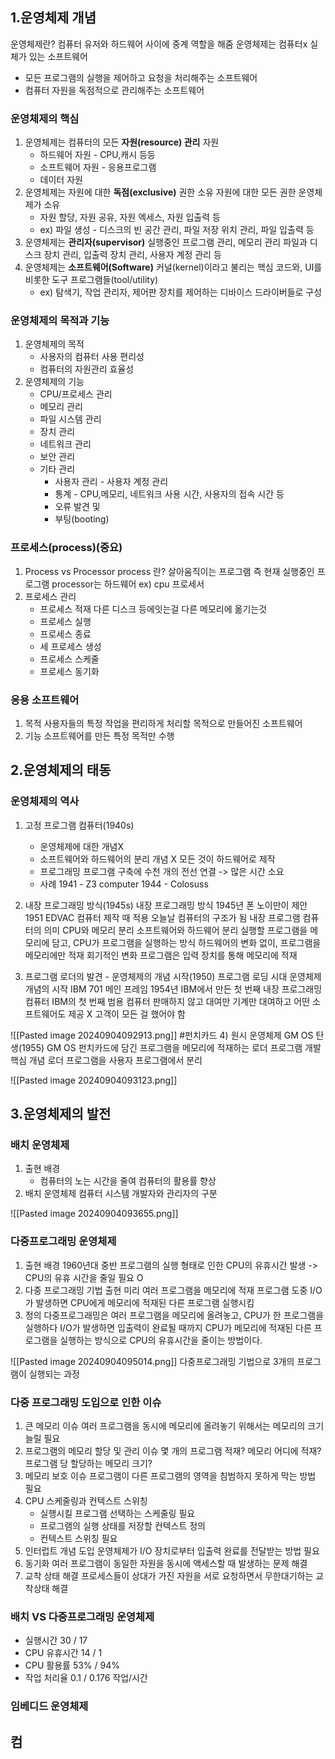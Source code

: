 ## 1.운영체제 개념
운영체제란? 
	컴퓨터 유저와 하드웨어 사이에 중계 역할을 해줌
	운영체제는 컴퓨터x 실체가 있는 소프트웨어
- 모든 프로그램의 실행을 제어하고 요청을 처리해주는 소프트웨어
- 컴퓨터 자원을 독점적으로 관리해주는 소프트웨어
### 운영체제의 핵심
1) 운영체제는 컴퓨터의 모든 **자원(resource) 관리**
	자원
	- 하드웨어 자원 - CPU,캐시 등등
	- 소프트웨어 자원 - 응용프로그램
	- 데이터 자원 
2) 운영체제는 자원에 대한 **독점(exclusive)** 권한 소유
	자원에 대한 모든 권한 운영체제가 소유
	- 자원 할당, 자원 공유, 자원 엑세스, 자원 입출력 등
	- ex) 파일 생성 - 디스크의 빈 공간 관리, 파일 저장 위치 관리, 파일 입출력 등
3) 운영체제는 **관리자(supervisor)**
	실행중인 프로그램 관리, 메모리 관리
	파일과 디스크 장치 관리, 입출력 장치 관리, 사용자 계정 관리 등
4) 운영체제는 **소프트웨어(Software)**
	커널(kernel)이라고 불리는 핵심 코드와,
	UI를 비롯한 도구 프로그램들(tool/utility)
	- ex) 탐색기, 작업 관리자, 제어판 
	장치를 제어하는 디바이스 드라이버들로 구성
### 운영체제의 목적과 기능
1) 운영체제의 목적
	- 사용자의 컴퓨터 사용 편리성
	- 컴퓨터의 자원관리 효율성
2) 운영체제의 기능
	- CPU/프로세스 관리
	- 메모리 관리
	- 파일 시스템 관리
	- 장치 관리
	- 네트워크 관리
	- 보안 관리
	- 기타 관리
		- 사용자 관리 - 사용자 계정 관리
		- 통계 - CPU,메모리, 네트워크 사용 시간, 사용자의 접속 시간 등
		- 오류 발견 및 
		- 부팅(booting)
### 프로세스(process)(중요)
1) Process vs Processor
	process 란? 살아움직이는 프로그램
	즉 현재 실행중인 프로그램
	processor는 하드웨어 ex) cpu 프로세서
2) 프로세스 관리
	- 프로세스 적재
		다른 디스크 등에잇는걸 다른 메모리에 옮기는것
	- 프로세스 실행
	- 프로세스 종료
	- 세 프로세스 생성
	- 프로세스 스케줄
	- 프로세스 동기화
### 응용 소프트웨어
1) 목적
	사용자들의 특정 작업을 편리하게 처리할 목적으로 만들어진 소프트웨어
2) 기능 
	소프트웨어를 만든 특정 목적만 수행
## 2.운영체제의 태동
### 운영체제의 역사
1) 고정 프로그램 컴퓨터(1940s)
	- 운영체제에 대한 개념X
	- 소프트웨어와 하드웨어의 분리 개념 X
		모든 것이 하드웨어로 제작
	- 프로그래밍
		프로그램 구축에 수천 개의 전선 연결 -> 많은 시간 소요
	- 사례
		1941 - Z3 computer
		1944 - Colosuss

2) 내장 프로그래밍 방식(1945s)
	내장 프로그래밍 방식
		1945년 폰 노이만이 제안
		1951 EDVAC 컴퓨터 제작 때 적용
		오늘날 컴퓨터의 구조가 됨
	내장 프로그램 컴퓨터의 의미
		CPU와 메모리 분리
		소프트웨어와 하드웨어 분리
		실행할 프로그램을 메모리에 담고, CPU가 프로그램을 실행하는 방식
			하드웨어의 변화 없이, 프로그램을 메모리에만 적재 회기적인 변화
		프로그램은 입력 장치를 통해 메모리에 적재

3)  프로그램 로더의 발견 - 운영체제의 개념 시작(1950)
	프로그램 로딩 시대
		운영체제 개념의 시작
	IBM 701 메인 프레임
		1954년 IBM에서 만든 첫 번째 내장 프로그래밍 컴퓨터
		IBM의 첫 번째 범용 컴퓨터
		판매하지 않고 대여만
		기계만 대여하고 어떤 소프트웨어도 제공 X
			고객이 모든 걸 했어야 함

![[Pasted image 20240904092913.png]]
#펀치카드
4) 원시 운영체제 GM OS 탄생(1955)
	GM OS
		펀치카드에 담긴 프로그램을 메모리에 적재하는 로더 프로그램 개발
	핵심 개념
		로더 프로그램을 사용자 프로그램에서 분리

![[Pasted image 20240904093123.png]]

## 3.운영체제의 발전
### 배치 운영체제
1) 출현 배경
	- 컴퓨터의 노는 시간을 줄여 컴퓨터의 활용률 향상
2) 배치 운영체제 컴퓨터 시스템
	개발자와 관리자의 구분

![[Pasted image 20240904093655.png]]
### 다중프로그래밍 운영체제
1) 출현 배경
	1960년대 중반
	프로그램의 실행 형태로 인한 CPU의 유휴시간 발생
	-> CPU의 유휴 시간을 줄일 필요 O
2) 다중 프로그래밍 기법 출현
	미리 여러 프로그램을 메모리에 적재
	프로그램 도중 I/O가 발생하면 CPU에게 메모리에 적재된 다른 프로그램 실행시킴
3) 정의
	다중프로그래밍은 여러 프로그램을 메모리에 올려놓고, CPU가 한 프로그램을 실행하다 I/O가 발생하면 입출력이 완료될 때까지 CPU가 메모리에 적재된 다른 프로그램을 실행하는 방식으로 CPU의 유휴시간을 줄이는 방법이다.

![[Pasted image 20240904095014.png]]
다중프로그래밍 기법으로 3개의 프로그램이 실행되는 과정

### 다중 프로그래밍 도입으로 인한 이슈
1) 큰 메모리 이슈
	여러 프로그램을 동시에 메모리에 올려놓기 위해서는 메모리의 크기 늘릴 필요
2) 프로그램의 메모리 할당 및 관리 이슈
	몇 개의 프로그램 적재? 메모리 어디에 적재? 프로그램 당 할당하는 메모리 크기?
3) 메모리 보호 이슈
	프로그램이 다른 프로그램의 영역을 침범하지 못하게 막는 방법 필요
4) CPU 스케줄링과 컨텍스트 스위칭
	- 실행시킬 프로그램 선택하는 스케줄링 필요
	- 프로그램의 실행 상태를 저장할 컨텍스트 정의
	- 컨텍스트 스위칭 필요
5) 인터럽트 개념 도입
	운영체제가 I/O 장치로부터 입출력 완료를 전달받는 방법 필요
6) 동기화
	여러 프로그램이 동일한 자원을 동시에 액세스할 때 발생하는 문제 해결
7) 교착 상태 해결
	프로세스들이 상대가 가진 자원을 서로 요청하면서 무한대기하는 교착상태 해결

### 배치 VS 다중프로그래밍 운영체제
- 실행시간 30 / 17
- CPU 유휴시간 14 / 1
- CPU 활용률 53% / 94%
- 작업 처리율 0.1 / 0.176 작업/시간

### 임베디드 운영체제


## 컴